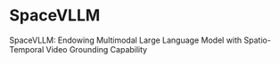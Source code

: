 # SpaceVLLM
SpaceVLLM: Endowing Multimodal Large Language Model with Spatio-Temporal Video Grounding Capability
